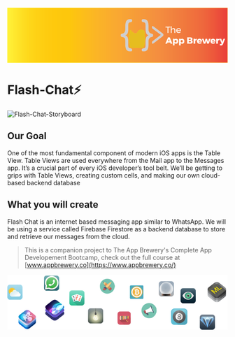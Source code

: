 ![App Brewery Banner](Documentation/AppBreweryBanner.png)

# Flash-Chat⚡️

<img width="750" alt="Flash-Chat-Storyboard" src="https://user-images.githubusercontent.com/63799020/164351996-9a36eb32-6e69-4741-b511-9c2bd599cf0b.png">

## Our Goal

One of the most fundamental component of modern iOS apps is the Table View. Table Views are used everywhere from the Mail app to the Messages app. It’s a crucial part of every iOS developer’s tool belt. We’ll be getting to grips with Table Views, creating custom cells, and making our own cloud-based backend database

## What you will create

Flash Chat is an internet based messaging app similar to WhatsApp. We will be using a service called Firebase Firestore as a backend database to store and retrieve our messages from the cloud. 

>This is a companion project to The App Brewery's Complete App Developement Bootcamp, check out the full course at [www.appbrewery.co](https://www.appbrewery.co/)

![End Banner](Documentation/readme-end-banner.png)
